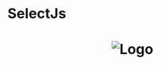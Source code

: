 # SelectJs
<h1 align="center">
   <img alt="Logo" src="https://www.selectionjs.com/img/selectjs.jpg"/>
</h1>
